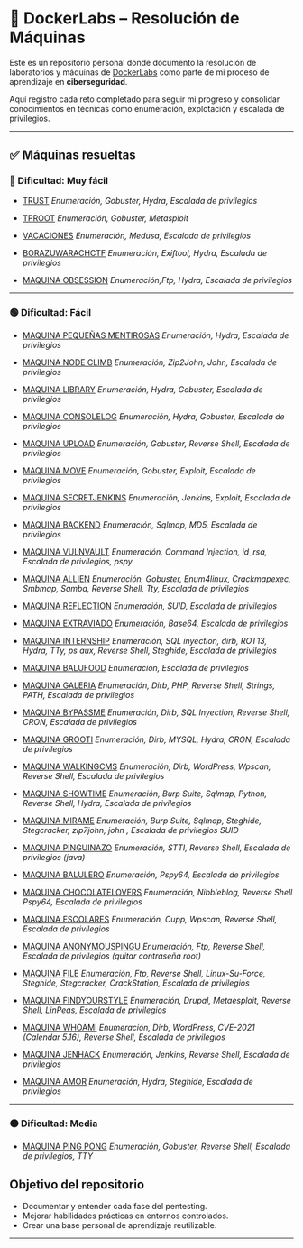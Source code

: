 
# 🐋 DockerLabs – Resolución de Máquinas

Este es un repositorio personal donde documento la resolución de laboratorios y máquinas de [DockerLabs](https://dockerlabs.es/) como parte de mi proceso de aprendizaje en **ciberseguridad**.  

Aquí registro cada reto completado para seguir mi progreso y consolidar conocimientos en técnicas como enumeración, explotación y escalada de privilegios.

---

## ✅ Máquinas resueltas

### 🔵 Dificultad: Muy fácil
- [TRUST](/MAQUINA_TRUST.pdf) 
  _Enumeración, Gobuster, Hydra, Escalada de privilegios_
  
- [TPROOT](/MAQUINA_TPROOT.pdf)
  _Enumeración, Gobuster, Metasploit_ 

- [VACACIONES](/MAQUINA_VACACIONES.pdf)
  _Enumeración, Medusa, Escalada de privilegios_

- [BORAZUWARACHCTF](/MAQUINA_BORAZUWARACHCTF.pdf)
  _Enumeración, Exiftool, Hydra, Escalada de privilegios_

- [MAQUINA OBSESSION](/MAQUINA_OBSESSION.pdf)
  _Enumeración,Ftp, Hydra, Escalada de privilegios_ 
---
### 🟢 Dificultad: Fácil

- [MAQUINA PEQUEÑAS MENTIROSAS](/MAQUINA_PEQUENAS_MENTIROSAS.pdf)
  _Enumeración, Hydra, Escalada de privilegios_ 

- [MAQUINA NODE CLIMB](/MAQUINA_NODECLIMB.pdf)
  _Enumeración, Zip2John, John, Escalada de privilegios_

- [MAQUINA LIBRARY](/MAQUINA_LIBRARY.pdf)
  _Enumeración, Hydra, Gobuster, Escalada de privilegios_
  
- [MAQUINA CONSOLELOG](/MAQUINA_CONSOLELOG.pdf)
  _Enumeración, Hydra, Gobuster, Escalada de privilegios_

- [MAQUINA UPLOAD](/MAQUINA_UPLOAD.pdf)
  _Enumeración, Gobuster, Reverse Shell, Escalada de privilegios_

- [MAQUINA MOVE](/MAQUINA_MOVE.pdf)
  _Enumeración, Gobuster, Exploit, Escalada de privilegios_
  
- [MAQUINA SECRETJENKINS](/MAQUINA_SECRETJENKINS.pdf)
  _Enumeración, Jenkins, Exploit, Escalada de privilegios_

- [MAQUINA BACKEND](/MAQUINA_BACKEND.pdf)
  _Enumeración, Sqlmap, MD5, Escalada de privilegios_

- [MAQUINA VULNVAULT](/MAQUINA_VULNVAULT.pdf)
  _Enumeración, Command Injection, id_rsa, Escalada de privilegios, pspy_

- [MAQUINA ALLIEN](/MAQUINA_ALLIEN.pdf)
  _Enumeración, Gobuster, Enum4linux, Crackmapexec, Smbmap, Samba, Reverse Shell, Tty, Escalada de privilegios_

- [MAQUINA REFLECTION](/MAQUINA_REFLECTION.pdf)
  _Enumeración, SUID, Escalada de privilegios_
  
- [MAQUINA EXTRAVIADO](/MAQUINA_EXTRAVIADO.pdf)
  _Enumeración, Base64, Escalada de privilegios_

- [MAQUINA INTERNSHIP](/MAQUINA_INTERNSHIP.pdf)
  _Enumeración, SQL inyection, dirb, ROT13, Hydra, TTy, ps aux, Reverse Shell, Steghide, Escalada de privilegios_

- [MAQUINA BALUFOOD](/MAQUINA_BALUFOOD.pdf)
  _Enumeración, Escalada de privilegios_

- [MAQUINA GALERIA](/MAQUINA_GALERIA.pdf)
  _Enumeración, Dirb, PHP, Reverse Shell, Strings, PATH, Escalada de privilegios_

- [MAQUINA BYPASSME](/MAQUINA_BYPASSME.pdf)
  _Enumeración, Dirb, SQL Inyection, Reverse Shell, CRON, Escalada de privilegios_

- [MAQUINA GROOTI](/MAQUINA_GROOTI.pdf)
  _Enumeración, Dirb, MYSQL, Hydra,  CRON, Escalada de privilegios_
  
- [MAQUINA WALKINGCMS](/MAQUINA_WALKINGCMS.pdf)
  _Enumeración, Dirb, WordPress, Wpscan, Reverse Shell, Escalada de privilegios_

- [MAQUINA SHOWTIME](/MAQUINA_SHOWTIME.pdf)
  _Enumeración, Burp Suite, Sqlmap, Python, Reverse Shell, Hydra, Escalada de privilegios_

- [MAQUINA MIRAME](/MAQUINA_MIRAME.pdf)
  _Enumeración, Burp Suite, Sqlmap, Steghide, Stegcracker, zip7john, john , Escalada de privilegios SUID_

- [MAQUINA PINGUINAZO](/MAQUINA_PINGUINAZO.pdf)
  _Enumeración, STTI, Reverse Shell, Escalada de privilegios (java)_

- [MAQUINA BALULERO](/MAQUINA_BALULERO.pdf)
  _Enumeración, Pspy64, Escalada de privilegios_

- [MAQUINA CHOCOLATELOVERS](/MAQUINA_CHOCOLATELOVERS.pdf)
  _Enumeración, Nibbleblog, Reverse Shell Pspy64, Escalada de privilegios_

- [MAQUINA ESCOLARES](/MAQUINA_ESCOLARES.pdf)
  _Enumeración, Cupp, Wpscan, Reverse Shell, Escalada de privilegios_

- [MAQUINA ANONYMOUSPINGU](/MAQUINA_ANONYMOUSPINGU.pdf)
  _Enumeración, Ftp, Reverse Shell, Escalada de privilegios (quitar contraseña root)_

- [MAQUINA FILE](/MAQUINA_FILE.pdf)
  _Enumeración, Ftp, Reverse Shell, Linux-Su-Force, Steghide, Stegcracker, CrackStation,  Escalada de privilegios_

- [MAQUINA FINDYOURSTYLE](/MAQUINA_FINDYOURSTYLE.pdf)
  _Enumeración, Drupal, Metaesploit, Reverse Shell, LinPeas, Escalada de privilegios_

- [MAQUINA WHOAMI](/MAQUINA_WHOAMI.pdf)
  _Enumeración, Dirb, WordPress, CVE-2021 (Calendar 5.16), Reverse Shell, Escalada de privilegios_

- [MAQUINA JENHACK](/MAQUINA_JENHACK.pdf)
  _Enumeración, Jenkins, Reverse Shell, Escalada de privilegios_

- [MAQUINA AMOR](/MAQUINA_AMOR.pdf)
  _Enumeración, Hydra, Steghide, Escalada de privilegios_

---

### 🟠 Dificultad: Media

- [MAQUINA PING PONG](/MAQUINA_PING_PONG.pdf)
  _Enumeración, Gobuster, Reverse Shell, Escalada de privilegios, TTY_

##  Objetivo del repositorio

- Documentar y entender cada fase del pentesting.
- Mejorar habilidades prácticas en entornos controlados.
- Crear una base personal de aprendizaje reutilizable.

---

